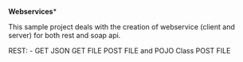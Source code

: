  **********************Webservices***********************
 
 This sample project deals with the creation of webservice (client and server) for both rest and soap api.
 
 REST: -
 GET JSON
 GET FILE
 POST FILE and POJO Class
 POST FILE